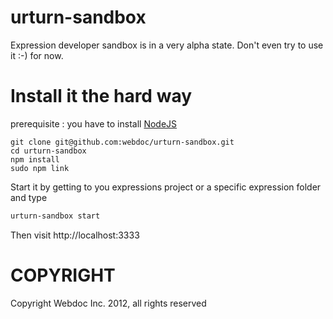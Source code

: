 urturn-sandbox
==============

Expression developer sandbox is in a very alpha state. Don't even try to use it :-) for now.

Install it the hard way
=======================
prerequisite  : you have to install  [NodeJS](http://nodejs.org "NodeJS")

```shell
git clone git@github.com:webdoc/urturn-sandbox.git
cd urturn-sandbox
npm install
sudo npm link
```

Start it by getting to you expressions project or a specific expression folder
and type 
```bash
urturn-sandbox start
```
Then visit http://localhost:3333

COPYRIGHT
=========
Copyright Webdoc Inc. 2012, all rights reserved
